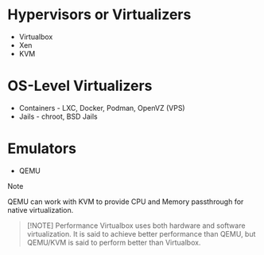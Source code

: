 # Hypervisors or Virtualizers
- Virtualbox
- Xen
- KVM
# OS-Level Virtualizers
- Containers - LXC, Docker, Podman, OpenVZ (VPS)
- Jails - chroot, BSD Jails
# Emulators
- QEMU

>[!NOTE]
>QEMU can work with KVM to provide CPU and Memory passthrough for native virtualization.

> [!NOTE] Performance
> Virtualbox uses both hardware and software virtualization. It is said to achieve better performance than QEMU, but QEMU/KVM is said to perform better than Virtualbox.
